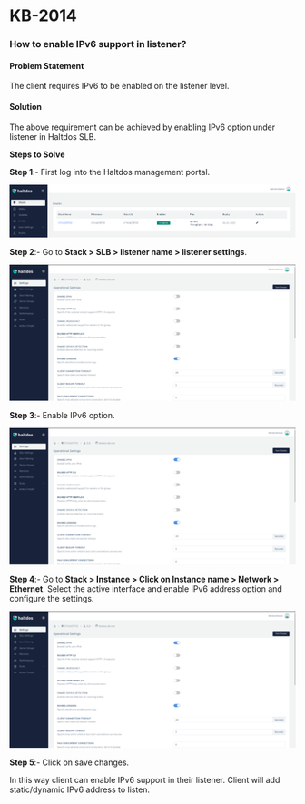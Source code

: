 # KB-2014

### **How to enable IPv6 support in listener**?

#### **Problem Statement**

The client requires IPv6 to be enabled on the listener level.

#### **Solution**

The above requirement can be achieved by enabling IPv6 option under listener in Haltdos SLB.

**Steps to Solve**

**Step 1**:- First log into the Haltdos management portal.

![](/img/adc/kb/adc15.1.png)

**Step 2**:- Go to **Stack > SLB > listener name > listener settings**.

![](/img/adc/kb/adc15.2.png)

**Step 3**:- Enable IPv6 option.

![](/img/adc/kb/adc15.3.png)

**Step 4**:- Go to **Stack > Instance > Click on Instance name > Network > Ethernet**. Select the active interface and enable IPv6 address option and configure the settings.

![](/img/adc/kb/adc15.3.png)

**Step 5**:- Click on save changes.

In this way client can enable IPv6 support in their listener. Client will add static/dynamic IPv6 address to listen.